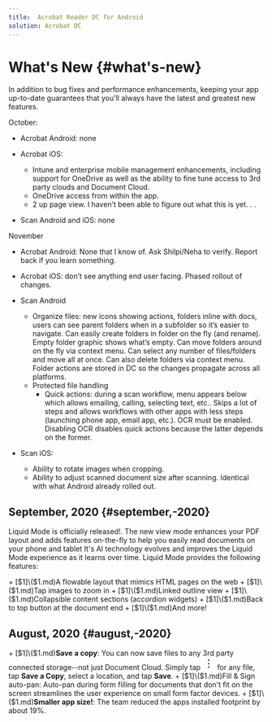 ```yaml
---
title:  Acrobat Reader DC for Android
solution: Acrobat DC
---
```


# What's New {#what's-new}

In addition to bug fixes and performance enhancements, keeping your app up-to-date guarantees that you'll always have the latest and greatest new features.

October:

* Acrobat Android: none
* Acrobat iOS: 
  
  * Intune and enterprise mobile management enhancements, including support for OneDrive as well as the ability to fine tune access to 3rd party clouds and Document Cloud. 
  * OneDrive access from within the app. 
  * 2 up page view. I haven’t been able to figure out what this is yet. . . 

* Scan Android and iOS: none

November

* Acrobat Android: None that I know of. Ask Shilpi/Neha to verify. Report back if you learn something. 
* Acrobat iOS: don’t see anything end user facing. Phased rollout of changes. 
* Scan Android 

  * Organize files: new icons showing actions, folders inline with docs, users can see parent folders when in a subfolder so it’s easier to navigate. Can easily create folders in folder on the fly (and rename). Empty folder graphic shows what’s empty. Can move folders around on the fly via context menu. Can select any number of files/folders and move all at once. Can also delete folders via context menu. Folder actions are stored in DC so the changes propagate across all platforms. 
  * Protected file handling
    * Quick actions: during a scan workflow, menu appears below which allows emailing, calling, selecting text, etc.. Skips a lot of steps and allows workflows with other apps with less steps (launching phone app, email app, etc.). OCR must be enabled. Disabling OCR disables quick actions because the latter depends on the former. 
  
* Scan iOS: 

  * Ability to rotate images when cropping. 
  * Ability to adjust scanned document size after scanning. Identical with what Android already rolled out. 



## September, 2020 {#september,-2020}

Liquid Mode is officially released!. The new view mode enhances your PDF layout and adds features on-the-fly to help you easily read documents on your phone and tablet  It's AI technology evolves and improves the Liquid Mode experience as it learns over time. Liquid Mode provides the following features: 

\+ \[$1]\($1\.md\)A flowable layout that mimics HTML pages on the web
\+ \[$1]\($1\.md\)Tap images to zoom in 
\+ \[$1]\($1\.md\)Linked outline view
\+ \[$1]\($1\.md\)Collapsible content sections (accordion widgets)
\+ \[$1]\($1\.md\)Back to top button at the document end
\+ \[$1]\($1\.md\)And more!

## August, 2020 {#august,-2020}

\+ \[$1]\($1\.md\)**Save a copy**: You can now save files to any 3rd party connected storage--not just Document Cloud. Simply tap ![image](./images/overflowicon.png) for any file, tap **Save a Copy**, select a location, and tap **Save**.
\+ \[$1]\($1\.md\)Fill & Sign auto-pan: Auto-pan during form filling for documents that don't fit on the screen streamlines the user experience on small form factor devices. 
\+ \[$1]\($1\.md\)**Smaller app size!**: The team reduced the apps installed footprint by about 19%.
